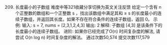 209. 长度最小的子数组
难度中等321收藏分享切换为英文关注反馈
给定一个含有 n 个正整数的数组和一个正整数 s ，找出该数组中满足其和 ≥ s 的长度最小的连续子数组，并返回其长度。如果不存在符合条件的连续子数组，返回 0。
示例: 
输入: s = 7, nums = [2,3,1,2,4,3]
输出: 2
解释: 子数组 [4,3] 是该条件下的长度最小的连续子数组。
进阶:
如果你已经完成了O(n) 时间复杂度的解法, 请尝试 O(n log n) 时间复杂度的解法。
通过次数50,574
提交次数117,579